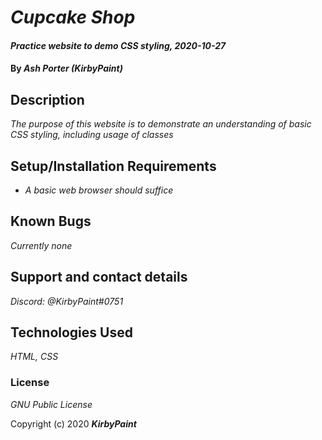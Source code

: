 # _Cupcake Shop_

#### _Practice website to demo CSS styling, 2020-10-27_

#### By _**Ash Porter (KirbyPaint)**_

## Description

_The purpose of this website is to demonstrate an understanding of basic CSS styling, including usage of classes_

## Setup/Installation Requirements

* _A basic web browser should suffice_

## Known Bugs

_Currently none_

## Support and contact details

_Discord: @KirbyPaint#0751_

## Technologies Used

_HTML, CSS_

### License

*GNU Public License*

Copyright (c) 2020 **_KirbyPaint_**
